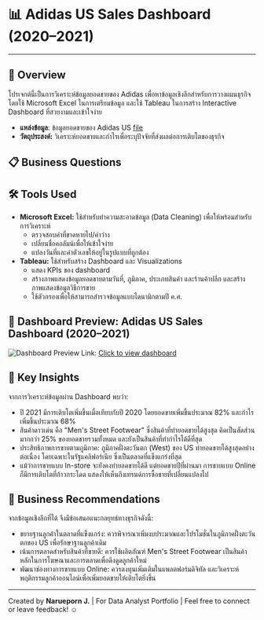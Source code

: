 # 📊 Adidas US Sales Dashboard (2020–2021)

---

## 🎯 Overview
โปรเจกต์นี้เป็นการวิเคราะห์ข้อมูลยอดขายของ Adidas เพื่อหาข้อมูลเชิงลึกสำหรับการวางแผนธุรกิจ โดยใช้ Microsoft Excel ในการเตรียมข้อมูล และใช้ Tableau ในการสร้าง Interactive Dashboard ที่สวยงามและเข้าใจง่าย
 * **แหล่งข้อมูล**: ข้อมูลยอดขายของ Adidas US [file](https://github.com/patnaka/data-portfolios/blob/main/adidas-sales-analysis/Adidas%20US%20Sales%20Datasets.xlsx)
 * **วัตถุประสงค์:** วิเคราะห์ยอดขายและกำไรเพื่อระบุปัจจัยที่ส่งผลต่อการเติบโตของธุรกิจ

## 📋 Business Questions


## 🛠️ Tools Used
 * **Microsoft Excel:** ใช้สำหรับทำความสะอาดข้อมูล (Data Cleaning) เพื่อให้พร้อมสำหรับการวิเคราะห์
   - ตรวจสอบค่าที่ขาดหายไป/ค่าว่าง
   - เปลี่ยนชื่อคอลัมน์เพื่อให้เข้าใจง่าย
   - แปลงวันที่และค่าตัวเลขให้อยู่ในรูปแบบที่ถูกต้อง
 * **Tableau:** ใช้สำหรับสร้าง Dashboard และ Visualizations
   - แสดง KPIs ของ dashboard
   - สร้างภาพแสดงข้อมูลยอดขายตามวันที่, ภูมิภาค, ประเภทสินค้า และร้านค้าปลีก และสร้างภาพแสดงข้อมูลวิธีการขาย
   - ใช้ตัวกรองเพื่อให้สามารถสำรวจข้อมูลแบบไดนามิกตามปี ค.ศ.

## 🌄 Dashboard Preview: Adidas US Sales Dashboard (2020–2021)
![Dashboard Preview](./Dashboard.png)
Link: [Click to view dashboard](https://public.tableau.com/app/profile/narueporn.j/viz/AdidasUSSalesDashboard_17493753391160/Dashboard2#1)

## 🧩 Key Insights
จากการวิเคราะห์ข้อมูลผ่าน Dashboard พบว่า:
 * ปี 2021 มีการเติบโตเพิ่มขึ้นเมื่อเทียบกับปี 2020 โดยยอดขายเพิ่มขึ้นประมาณ 82% และกำไรเพิ่มขึ้นประมาณ 68% 
 * สินค้าดาวเด่น คือ "Men's Street Footwear" ซึ่งสินค้าที่ทำยอดขายได้สูงสุด คิดเป็นสัดส่วนมากกว่า 25% ของยอดขายรวมทั้งหมด และยังเป็นสินค้าที่ทำกำไรได้ดีที่สุด
 * ประสิทธิภาพการขายตามภูมิภาค: ภูมิภาคฝั่งตะวันตก (West) ของ US ทำยอดขายได้สูงสุดอย่างต่อเนื่อง โดยเฉพาะในรัฐแคลิฟอร์เนีย ซึ่งเป็นตลาดที่แข็งแกร่งที่สุด
 * แม้ว่าการขายแบบ In-store จะยังคงทำยอดขายได้ดี แต่ยอดขายปีที่ผ่านมา การขายแบบ Online ก็มีการเติบโตที่ก้าวกระโดด แสดงให้เห็นถึงเทรนด์การซื้อขายที่เปลี่ยนแปลงไป

## 🔰 Business Recommendations
จากข้อมูลเชิงลึกที่ได้ จึงมีข้อเสนอแนะกลยุทธ์ทางธุรกิจดังนี้:
 * ขยายฐานลูกค้าในตลาดที่แข็งแกร่ง: ควรพิจารณาเพิ่มงบประมาณและโปรโมชั่นในภูมิภาคฝั่งตะวันตกของ US เพื่อรักษาฐานลูกค้าเดิม
 * เน้นการตลาดสำหรับสินค้าที่ขายดี: ควรใช้ผลิตภัณฑ์ Men's Street Footwear เป็นสินค้าหลักในการโฆษณาและการตลาดเพื่อดึงดูดลูกค้าใหม่
 * พัฒนาช่องทางการขายแบบ Online: ควรลงทุนเพิ่มเติมในแพลตฟอร์มดิจิทัล และวิเคราะห์พฤติกรรมลูกค้าออนไลน์เพื่อเพิ่มยอดขายให้เติบโตยิ่งขึ้น
 
---

Created by **Narueporn J.** | For Data Analyst Portfolio | Feel free to connect or leave feedback! ☺

